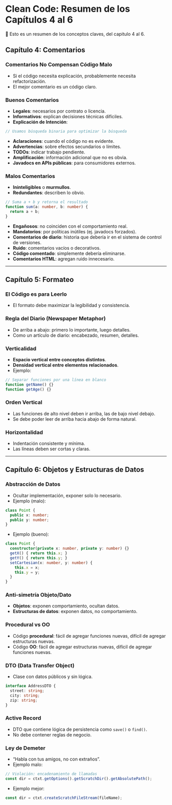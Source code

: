 # Clean Code: Resumen de los Capítulos 4 al 6

📃 Esto es un resumen de los conceptos claves, del capitulo 4 al 6.

## Capítulo 4: Comentarios

### Comentarios No Compensan Código Malo
- Si el código necesita explicación, probablemente necesita refactorización.
- El mejor comentario es un código claro.

### Buenos Comentarios
- **Legales**: necesarios por contrato o licencia.
- **Informativos**: explican decisiones técnicas difíciles.
- **Explicación de Intención**:
```ts
// Usamos búsqueda binaria para optimizar la búsqueda
```
- **Aclaraciones**: cuando el código no es evidente.
- **Advertencias**: sobre efectos secundarios o límites.
- **TODOs**: indicar trabajo pendiente.
- **Amplificación**: información adicional que no es obvia.
- **Javadocs en APIs públicas**: para consumidores externos.

### Malos Comentarios
- **Ininteligibles** o **murmullos**.
- **Redundantes**: describen lo obvio.
```ts
// Suma a + b y retorna el resultado
function sum(a: number, b: number) {
  return a + b;
}
```
- **Engañosos**: no coinciden con el comportamiento real.
- **Mandatorios**: por políticas inútiles (ej. javadocs forzados).
- **Comentarios de diario**: historia que debería ir en el sistema de control de versiones.
- **Ruido**: comentarios vacíos o decorativos.
- **Código comentado**: simplemente debería eliminarse.
- **Comentarios HTML**: agregan ruido innecesario.

---

## Capítulo 5: Formateo

### El Código es para Leerlo
- El formato debe maximizar la legibilidad y consistencia.

### Regla del Diario (Newspaper Metaphor)
- De arriba a abajo: primero lo importante, luego detalles.
- Como un artículo de diario: encabezado, resumen, detalles.

### Verticalidad
- **Espacio vertical entre conceptos distintos**.
- **Densidad vertical entre elementos relacionados**.
- Ejemplo:
```ts
// Separar funciones por una línea en blanco
function getName() {}
function getAge() {}
```

### Orden Vertical
- Las funciones de alto nivel deben ir arriba, las de bajo nivel debajo.
- Se debe poder leer de arriba hacia abajo de forma natural.

### Horizontalidad
- Indentación consistente y mínima.
- Las líneas deben ser cortas y claras.

---

## Capítulo 6: Objetos y Estructuras de Datos

### Abstracción de Datos
- Ocultar implementación, exponer solo lo necesario.
- Ejemplo (malo):
```ts
class Point {
  public x: number;
  public y: number;
}
```
- Ejemplo (bueno):
```ts
class Point {
  constructor(private x: number, private y: number) {}
  getX() { return this.x; }
  getY() { return this.y; }
  setCartesian(x: number, y: number) {
    this.x = x;
    this.y = y;
  }
}
```

### Anti-simetría Objeto/Dato
- **Objetos**: exponen comportamiento, ocultan datos.
- **Estructuras de datos**: exponen datos, no comportamiento.

### Procedural vs OO
- Código **procedural**: fácil de agregar funciones nuevas, difícil de agregar estructuras nuevas.
- Código **OO**: fácil de agregar estructuras nuevas, difícil de agregar funciones nuevas.

### DTO (Data Transfer Object)
- Clase con datos públicos y sin lógica.
```ts
interface AddressDTO {
  street: string;
  city: string;
  zip: string;
}
```

### Active Record
- DTO que contiene lógica de persistencia como `save()` o `find()`.
- No debe contener reglas de negocio.

### Ley de Demeter
- “Habla con tus amigos, no con extraños”.
- Ejemplo malo:
```ts
// Violación: encadenamiento de llamadas
const dir = ctxt.getOptions().getScratchDir().getAbsolutePath();
```
- Ejemplo mejor:
```ts
const dir = ctxt.createScratchFileStream(fileName);
```


